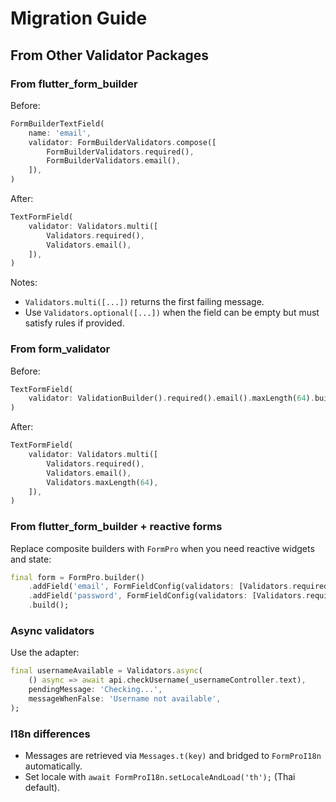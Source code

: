 # Migration Guide

## From Other Validator Packages

### From flutter_form_builder

Before:

```dart
FormBuilderTextField(
	name: 'email',
	validator: FormBuilderValidators.compose([
		FormBuilderValidators.required(),
		FormBuilderValidators.email(),
	]),
)
```

After:

```dart
TextFormField(
	validator: Validators.multi([
		Validators.required(),
		Validators.email(),
	]),
)
```

Notes:

- `Validators.multi([...])` returns the first failing message.
- Use `Validators.optional([...])` when the field can be empty but must satisfy rules if provided.

### From form_validator

Before:

```dart
TextFormField(
	validator: ValidationBuilder().required().email().maxLength(64).build(),
)
```

After:

```dart
TextFormField(
	validator: Validators.multi([
		Validators.required(),
		Validators.email(),
		Validators.maxLength(64),
	]),
)
```

### From flutter_form_builder + reactive forms

Replace composite builders with `FormPro` when you need reactive widgets and state:

```dart
final form = FormPro.builder()
	.addField('email', FormFieldConfig(validators: [Validators.required(), Validators.email()]))
	.addField('password', FormFieldConfig(validators: [Validators.required(), Validators.passwordStrong()]))
	.build();
```

### Async validators

Use the adapter:

```dart
final usernameAvailable = Validators.async(
	() async => await api.checkUsername(_usernameController.text),
	pendingMessage: 'Checking...',
	messageWhenFalse: 'Username not available',
);
```

### I18n differences

- Messages are retrieved via `Messages.t(key)` and bridged to `FormProI18n` automatically.
- Set locale with `await FormProI18n.setLocaleAndLoad('th');` (Thai default).
